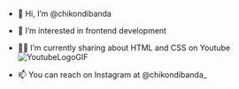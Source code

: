 - 👋 Hi, I’m @chikondibanda
- 👀 I’m interested in frontend development
- 👨‍💻 I’m currently sharing about HTML and CSS on Youtube ![YoutubeLogoGIF](https://github.com/chikondibanda/chikondibanda/assets/39994120/196892a5-596d-466c-82c9-67d597e6bbdf)


- 📫 You can reach on Instagram at @chikondibanda_

<!---
chikondibanda/chikondibanda is a ✨ special ✨ repository because its `README.md` (this file) appears on your GitHub profile.
You can click the Preview link to take a look at your changes.
--->
